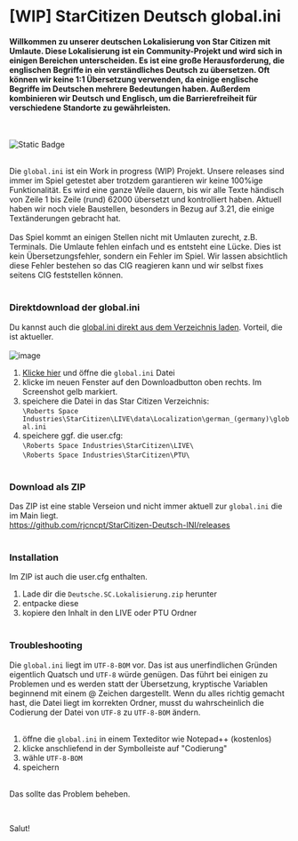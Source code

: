# [WIP] StarCitizen Deutsch global.ini
#### Willkommen zu unserer deutschen Lokalisierung von Star Citizen mit Umlaute. Diese Lokalisierung ist ein Community-Projekt und wird sich in einigen Bereichen unterscheiden. Es ist eine große Herausforderung, die englischen Begriffe in ein verständliches Deutsch zu übersetzen. Oft können wir keine 1:1 Übersetzung verwenden, da einige englische Begriffe im Deutschen mehrere Bedeutungen haben. Außerdem kombinieren wir Deutsch und Englisch, um die Barrierefreiheit für verschiedene Standorte zu gewährleisten.
<br/>

![Static Badge](https://img.shields.io/badge/Ready-%2339cb75?label=3.21.0%20LIVE)
<br/><br/>

Die `global.ini` ist ein Work in progress (WIP) Projekt. Unsere releases sind immer im Spiel getestet aber trotzdem garantieren wir keine 100%ige Funktionalität. Es wird eine ganze Weile dauern, bis wir alle Texte händisch von Zeile 1 bis Zeile (rund) 62000 übersetzt und kontrolliert haben. Aktuell haben wir noch viele Baustellen, besonders in Bezug auf 3.21, die einige Textänderungen gebracht hat.
<br/><br/>
Das Spiel kommt an einigen Stellen nicht mit Umlauten zurecht, z.B. Terminals. Die Umlaute fehlen einfach und es entsteht eine Lücke. Dies ist kein Übersetzungsfehler, sondern ein Fehler im Spiel. Wir lassen absichtlich diese Fehler bestehen so das CIG reagieren kann und wir selbst fixes seitens CIG feststellen können.
<br/><br/>

### Direktdownload der global.ini
Du kannst auch die [global.ini direkt aus dem Verzeichnis laden](https://github.com/rjcncpt/StarCitizen-Deutsch-INI/blob/main/global.ini). Vorteil, die ist aktueller.<br/><br/>
![image](https://i.imgur.com/jTabj3V.png)
1. [Klicke hier](https://github.com/rjcncpt/StarCitizen-Deutsch-INI/blob/main/global.ini) und öffne die `global.ini` Datei
2. klicke im neuen Fenster auf den Downloadbutton oben rechts. Im Screenshot gelb markiert.
3. speichere die Datei in das Star Citizen Verzeichnis:<br/>
`\Roberts Space Industries\StarCitizen\LIVE\data\Localization\german_(germany)\global.ini`
4. speichere ggf. die user.cfg:<br/>
`\Roberts Space Industries\StarCitizen\LIVE\`<br/>
`\Roberts Space Industries\StarCitizen\PTU\`
<br/><br/>

### Download als ZIP
Das ZIP ist eine stable Verseion und nicht immer aktuell zur `global.ini` die im Main liegt.<br/>
https://github.com/rjcncpt/StarCitizen-Deutsch-INI/releases
<br/><br/>

### Installation
Im ZIP ist auch die user.cfg enthalten.

1. Lade dir die `Deutsche.SC.Lokalisierung.zip` herunter
2. entpacke diese
3. kopiere den Inhalt in den LIVE oder PTU Ordner
<br/><br/>

### Troubleshooting
Die `global.ini` liegt im `UTF-8-BOM` vor. Das ist aus unerfindlichen Gründen eigentlich Quatsch und `UTF-8` würde genügen. Das führt bei einigen zu Problemen und es werden statt der Übersetzung, kryptische Variablen beginnend mit einem @ Zeichen dargestellt. Wenn du alles richtig gemacht hast, die Datei liegt im korrekten Ordner, musst du wahrscheinlich die Codierung der Datei von `UTF-8` zu `UTF-8-BOM` ändern.
<br/><br/>
1. öffne die `global.ini` in einem Texteditor wie Notepad++ (kostenlos)
2. klicke anschliefend in der Symbolleiste auf "Codierung"
3. wähle `UTF-8-BOM`
4. speichern
<br/><br/>

Das sollte das Problem beheben.

<br/>

Salut!
